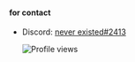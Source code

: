 <h4 align="left">for contact</h4>

 - Discord: [never existed#2413](https://discord.com/users/564404997442371605)  
 
 
    ![Profile views](https://gpvc.arturio.dev/Arda-1337)
